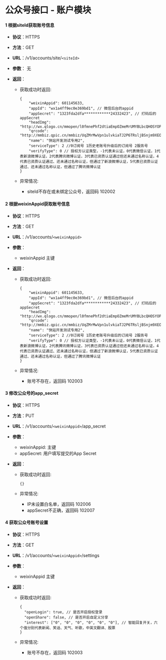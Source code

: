 # 公众号接口 - 账户模块

#### 1 根据siteId获取账号信息
* **协议**：HTTPS
* **方法**：GET
* **URL**：/v1/accounts/site/`<siteId>`
* **参数**： 无

* **返回**：
    * 获取成功时返回:

        ```
        {
            "weixinAppid": 601145633, 
            "appId": "wx1a4ff9ec0e369bd1", // 微信后台的appid
            "appSecret": "1323fda2dfa************24332423", // 打码后的appSecret
            "headImg": "http://wx.qlogo.cn/mmopen/l0fmnePhf2dtiaEmpOZmeMrUMYBLbcQHOSYOPjFWCNdOoWUO53oawfQJA5k1DvdfK4sbX3Dn60rYI2AbOUU10thWiasCH8Q4re/0",
            "qrcode": "http://mmbiz.qpic.cn/mmbiz/UqZMrMwVpn1ulvkiaTJ2P6TRsljBSnjm9XEOZlVw08lrIYGHHe8oicoxttaNm48Kribps5ib18GPamib9GnWt92BmOg/0",
            "name": "快站开发测试专用2",
            "serviceType": 2 //0订阅号 1历史老账号升级后的订阅号 2服务号
            "verifyType": 0 // 授权方认证类型，-1代表未认证，0代表微信认证，1代表新浪微博认证，2代表腾讯微博认证，3代表已资质认证通过但还未通过名称认证，4代表已资质认证通过、还未通过名称认证，但通过了新浪微博认证，5代表已资质认证通过、还未通过名称认证，但通过了腾讯微博认证
        }
        ```
    * 异常情况:
        * siteId不存在或未绑定公众号，返回码 102002 
        
#### 2 根据weixinAppid获取账号信息
* **协议**：HTTPS
* **方法**：GET
* **URL**：/v1/accounts/`<weixinAppid>`
* **参数**：
    * weixinAppid 主键

* **返回**：
    * 获取成功时返回:

        ```
        {
            "weixinAppid": 601145633,
            "appId": "wx1a4ff9ec0e369bd1", // 微信后台的appid
            "appSecret": "1323fda2dfa************24332423", // 打码后的appSecret
            "headImg": "http://wx.qlogo.cn/mmopen/l0fmnePhf2dtiaEmpOZmeMrUMYBLbcQHOSYOPjFWCNdOoWUO53oawfQJA5k1DvdfK4sbX3Dn60rYI2AbOUU10thWiasCH8Q4re/0",
            "qrcode": "http://mmbiz.qpic.cn/mmbiz/UqZMrMwVpn1ulvkiaTJ2P6TRsljBSnjm9XEOZlVw08lrIYGHHe8oicoxttaNm48Kribps5ib18GPamib9GnWt92BmOg/0",
            "name": "快站开发测试专用2",
            "serviceType": 2 //0订阅号 1历史老账号升级后的订阅号 2服务号
            "verifyType": 0 // 授权方认证类型，-1代表未认证，0代表微信认证，1代表新浪微博认证，2代表腾讯微博认证，3代表已资质认证通过但还未通过名称认证，4代表已资质认证通过、还未通过名称认证，但通过了新浪微博认证，5代表已资质认证通过、还未通过名称认证，但通过了腾讯微博认证
        }
        ```
    * 异常情况:
        * 账号不存在，返回码 102003 
        
  
#### 3 修改公众号的app_secret
* **协议**：HTTPS
* **方法**：PUT
* **URL**：/v1/accounts/`<weixinAppid>`/app_secret
* **参数**：
    * weixinAppid: 主键
    * appSecret: 用户填写提交的App Secret

* **返回**：
    * 获取成功时返回:

        ```
        {}
        ```
    * 异常情况:
        * IP未设置白名单，返回码 102006
        * appSecret不正确，返回码 102007
        
#### 4 获取公众号账号设置

* **协议**：HTTPS
* **方法**：GET
* **URL**：/v1/accounts/`<weixinAppid>`/settings
* **参数**：
    * weixinAppid 主键

* **返回**：
    * 获取成功时返回:

        ```
        {
          "openLogin": true, // 是否开启授权登录
          "openShare": false, // 是否开启自定义分享
          "interest": ["0", "0", "0", "0", "0", "0"], // 智能回复开关，六个值分别代表新闻、笑话、天气、听歌，中英文翻译、股票
        }
        ```
    * 异常情况:
        * 账号不存在，返回码 102003 
